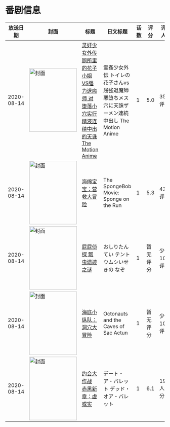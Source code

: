 # 番剧信息

|放送日期|封面|标题|日文标题|话数|评分|评分人数|
|---|---|---|---|---|---|---|
|2020-08-14|<img src="/img/no_icon_subject.png" alt="封面" style="width:150px;height:200px;object-fit:cover;">|[灵奸少女外传 厕所里的花子小姐VS强力退魔师 对堕落小穴实行精液连续中出的天诛 The Motion Anime](https://bangumi.tv/subject/315998)|霊姦少女外伝 トイレの花子さんvs屈強退魔師 悪堕ちメス穴に天誅ザーメン連続中出し The Motion Anime|1|5.0|35人评分|
|2020-08-14|<img src="//lain.bgm.tv/pic/cover/c/fc/f6/319664_cxycQ.jpg" alt="封面" style="width:150px;height:200px;object-fit:cover;">|[海绵宝宝：营救大冒险](https://bangumi.tv/subject/319664)|The SpongeBob Movie: Sponge on the Run|1|5.3|43人评分|
|2020-08-14|<img src="//lain.bgm.tv/pic/cover/c/25/e1/341389_sK0pS.jpg" alt="封面" style="width:150px;height:200px;object-fit:cover;">|[屁屁侦探 瓢虫遗迹之谜](https://bangumi.tv/subject/341389)|おしりたんてい テントウムシいせきの なぞ|1|暂无评分|少于10人评分|
|2020-08-14|<img src="//lain.bgm.tv/pic/cover/c/d2/14/390766_sr97e.jpg" alt="封面" style="width:150px;height:200px;object-fit:cover;">|[海底小纵队：洞穴大冒险](https://bangumi.tv/subject/390766)|Octonauts and the Caves of Sac Actun|1|暂无评分|少于10人评分|
|2020-08-14|<img src="//lain.bgm.tv/pic/cover/c/b6/8f/291171_PA7pA.jpg" alt="封面" style="width:150px;height:200px;object-fit:cover;">|[约会大作战 赤黑新章：虚或实](https://bangumi.tv/subject/291171)|デート・ア・バレット デッド・オア・バレット|1|6.1|1932人评分|
